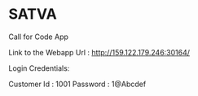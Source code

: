 # SATVA
Call for Code App

Link to the Webapp Url : http://159.122.179.246:30164/

Login Credentials:

Customer Id : 	1001
Password : 	1@Abcdef
